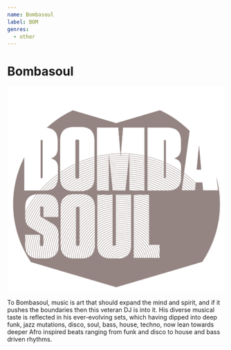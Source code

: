 ```yaml
---
name: Bombasoul
label: BOM
genres:
  - other
---
```


# Bombasoul

![](./assets/images/BOMBASOUL.png)

To Bombasoul, music is art that should expand the mind and spirit, and if it pushes the boundaries then this veteran DJ is into it. His diverse musical taste is reflected in his ever-evolving sets, which having dipped into deep funk, jazz mutations, disco, soul, bass, house, techno, now lean towards deeper Afro inspired beats ranging from funk and disco to house and bass driven rhythms. 
